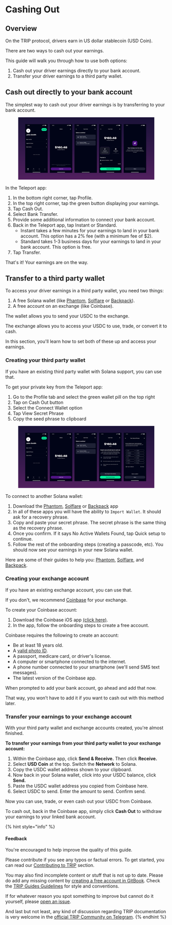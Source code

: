 # Cashing Out

## Overview

On the TRIP protocol, drivers earn in US dollar stablecoin (USD Coin).

There are two ways to cash out your earnings.&#x20;

This guide will walk you through how to use both options:

1. Cash out your driver earnings directly to your bank account.
2. Transfer your driver earnings to a third party wallet.

## Cash out directly to your bank account

The simplest way to cash out your driver earnings is by transferring to your bank account.

<figure><img src="../.gitbook/assets/Cash out guides -- bank transfer.png" alt=""><figcaption></figcaption></figure>

In the Teleport app:

1. In the bottom right corner, tap Profile.
2. In the top right corner, tap the green button displaying your earnings.
3. Tap Cash Out.
4. Select Bank Transfer.
5. Provide some additional information to connect your bank account.
6. Back in the Teleport app, tap Instant or Standard.
   * Instant takes a few minutes for your earnings to land in your bank account. This option has a 2% fee (with a minimum fee of $2).
   * Standard takes 1-3 business days for your earnings to land in your bank account. This option is free.
7. Tap Transfer.

That's it! Your earnings are on the way.

## Transfer to a third party wallet

To access your driver earnings in a third party wallet, you need two things:

1. A free Solana wallet (like [Phantom](https://phantom.app/download), [Solflare](https://solflare.com/) or [Backpack](https://backpack.app/)).
2. A free account on an exchange (like Coinbase).

The wallet allows you to send your USDC to the exchange.

The exchange allows you to access your USDC to use, trade, or convert it to cash.

In this section, you'll learn how to set both of these up and access your earnings.

### Creating your third party wallet

If you have an existing third party wallet with Solana support, you can use that.

To get your private key from the Teleport app:

1. Go to the Profile tab and select the green wallet pill on the top right
2. Tap on Cash Out button
3. Select the Connect Wallet option
4. Tap View Secret Phrase
5. Copy the seed phrase to clipboard

<figure><img src="../.gitbook/assets/Cash out guides -- connect wallet.png" alt=""><figcaption></figcaption></figure>

To connect to another Solana wallet:

1. Download the  [Phantom](https://phantom.app/download), [Solflare](https://solflare.com/) or [Backpack](https://backpack.app/) app
2. In all of these apps you will have the ability to `Import Wallet`. It should ask for a recovery phrase.
3. Copy and paste your secret phrase. The secret phrase is the same thing as the recovery phrase.
4. Once you confirm. If it says No Active Wallets Found, tap Quick setup to continue.
5. Follow the rest of the onboarding steps (creating a passcode, etc).  You should now see your earnings in your new Solana wallet.&#x20;

Here are some of their guides to help you: [Phantom](https://help.phantom.app/hc/en-us/articles/15079894392851-Importing-Your-Existing-Wallet-into-Phantom), [Solflare](https://academy.solflare.com/guides/how-to-import-your-solana-wallet-into-solflare-using-a-private-key-mobile/), and [Backpack](https://support.backpack.exchange/en/articles/1062209).

### Creating your exchange account

If you have an existing exchange account, you can use that.

If you don't, we recommend [Coinbase](https://coinbase.com/) for your exchange.

To create your Coinbase account:

1. Download the Coinbase iOS app [(click here)](https://apps.apple.com/us/app/coinbase-buy-bitcoin-ether/id886427730).
2. In the app, follow the onboarding steps to create a free account.

Coinbase requires the following to create an account:

* Be at least 18 years old.
* A [valid photo ID](https://help.coinbase.com/en/coinbase/getting-started/getting-started-with-coinbase/id-doc-verification).
* A passport, medicare card, or driver's license.
* A computer or smartphone connected to the internet.
* A phone number connected to your smartphone (we'll send SMS text messages).
* The latest version of the Coinbase app.

When prompted to add your bank account, go ahead and add that now.&#x20;

That way, you won’t have to add it if you want to cash out with this method later.

### Transfer your earnings to your exchange account

With your third party wallet and exchange accounts created, you're almost finished.

**To transfer your earnings from your third party wallet to your exchange account:**

1. Within the Coinbase app, click **Send & Receive.** Then click **Receive.**
2. Select **USD Coin** at the top. Switch the **Network** to Solana.
3. Copy the USDC wallet address shown to your clipboard.
4. Now back in your Solana wallet, click into your USDC balance, click **Send.**
5. Paste the USDC wallet address you copied from Coinbase here.
6. Select USDC to send. Enter the amount to send. Confirm send.

Now you can use, trade, or even cash out your USDC from Coinbase.

To cash out, back in the Coinbase app, simply click **Cash Out** to withdraw your earnings to your linked bank account.

{% hint style="info" %}
#### Feedback

You're encouraged to help improve the quality of this guide.

Please contribute if you see any typos or factual errors. To get started, you can read our [Contributing to TRIP](https://guides.trip.dev/contributing/contributing-to-trip) section.

You may also find incomplete content or stuff that is not up to date. Please do add any missing content by [creating a free account in GitBook](https://app.gitbook.com/invite/0WSd8UiSeH2xhfJrSbUr/YFiygcuBiy7oN3WJyDRs). Check the [TRIP Guides Guidelines](https://guides.trip.dev/contributing/guides-guidelines) for style and conventions.

If for whatever reason you spot something to improve but cannot do it yourself, please [open an issue](https://github.com/TeleportXYZ/TRIP-Guides/issues/).

And last but not least, any kind of discussion regarding TRIP documentation is very welcome in the [official TRIP Community on Telegram](https://trip.dev/chat).
{% endhint %}
